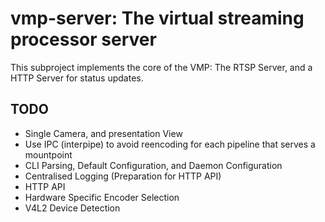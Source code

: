 # vmp-server: The virtual streaming processor server

This subproject implements the core of the VMP: The RTSP Server, and a HTTP Server for status updates. 

## TODO
- Single Camera, and presentation View
- Use IPC (interpipe) to avoid reencoding for each pipeline that serves a mountpoint
- CLI Parsing, Default Configuration, and Daemon Configuration
- Centralised Logging (Preparation for HTTP API)
- HTTP API
- Hardware Specific Encoder Selection
- V4L2 Device Detection